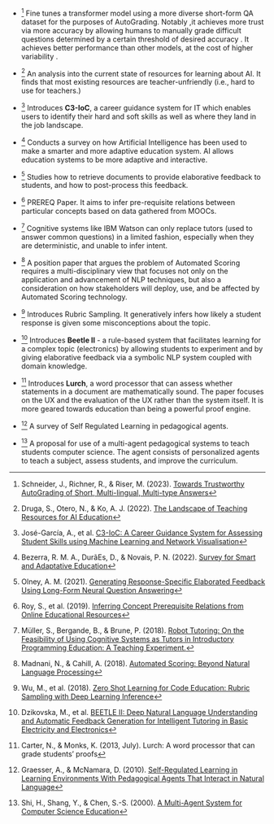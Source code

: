 
* [^Schneider_2023] Fine tunes a transformer model using a more diverse short-form QA dataset for the purposes of AutoGrading. Notably ,it achieves more trust via more accuracy by allowing humans to manually grade difficult questions determined by a certain threshold of desired accuracy . It achieves better performance than other models, at the cost of higher variability .

	[^Schneider_2023]: Schneider, J., Richner, R., & Riser, M. (2023). [Towards Trustworthy AutoGrading of Short, Multi-lingual, Multi-type Answers](https://doi.org/10.1007/s40593-022-00289-z)

* [^Druga_2022]  An analysis into the current state of resources for learning about AI. It finds that most existing resources are teacher-unfriendly (i.e., hard to use for teachers.)

	[^Druga_2022]: Druga, S., Otero, N., & Ko, A. J. (2022). [The Landscape of Teaching Resources for AI Education](https://doi.org/10.1145/3502718.3524782)

*  [^Garcia_2022]  Introduces **C3-IoC**, a career guidance system for IT which enables users to identify their hard and soft skills as well as where they land in the job landscape.
	
	[^Garcia_2022]: José-García, A., et al. [C3-IoC: A Career Guidance System for Assessing Student Skills using Machine Learning and Network Visualisation](https://doi.org/10.1007/s40593-022-00317-y)

* [^Bezerra_2022] Conducts a survey on how Artificial Intelligence has been used to make a smarter and more adaptive education system. AI allows education systems to be more adaptive and interactive.

	[^Bezerra_2022]: Bezerra, R. M. A., DurãEs, D., & Novais, P. N. (2022). [Survey for Smart and Adaptative Education](https://doi.org/10.1145/3582580.3582622)

* [^Olney_2021] Studies how to retrieve documents to provide elaborative feedback to students, and how to post-process this feedback.

	[^Olney_2021]: Olney, A. M. (2021). [Generating Response-Specific Elaborated Feedback Using Long-Form Neural Question Answering](https://doi.org/10.1145/3430895.3460131)

* [^Roy_2019] PREREQ Paper. It aims to infer pre-requisite relations between particular concepts based on data gathered from MOOCs.

	[^Roy_2019]: Roy, S., et al. (2019). [Inferring Concept Prerequisite Relations from Online Educational Resources](http://arxiv.org/abs/1811.12640) 

* [^Muller_2018] Cognitive systems like IBM Watson can only replace tutors (used to answer common questions) in a limited fashion, especially when they are deterministic, and unable to infer intent.

	[^Muller_2018]: Müller, S., Bergande, B., & Brune, P. (2018). [Robot Tutoring: On the Feasibility of Using Cognitive Systems as Tutors in Introductory Programming Education: A Teaching Experiment.](https://doi.org/10.1145/3209087.3209093)

* [^Madnani_2018] A position paper that argues the problem of Automated Scoring requires a multi-disciplinary view that focuses not only on the application and advancement of NLP techniques, but also a consideration on how stakeholders will deploy, use, and be affected by Automated Scoring technology.

	[^Madnani_2018]: Madnani, N., & Cahill, A. (2018). [Automated Scoring: Beyond Natural Language Processing](https://aclanthology.org/C18-1094)

* [^Wu_2018] Introduces Rubric Sampling. It generatively infers how likely a student response is given some misconceptions about the topic.

	[^Wu_2018]: Wu, M., et al. (2018). [Zero Shot Learning for Code Education: Rubric Sampling with Deep Learning Inference](http://arxiv.org/abs/1809.01357)

* [^Dzikovska_2014] Introduces **Beetle II** - a rule-based system that facilitates learning for a complex topic (electronics) by allowing students to experiment and by giving elaborative feedback via a symbolic NLP system coupled with domain knowledge.

	[^Dzikovska_2014]: Dzikovska, M., et al.  [BEETLE II: Deep Natural Language Understanding and Automatic Feedback Generation for Intelligent Tutoring in Basic Electricity and Electronics](https://doi.org/10.1007/s40593-014-0017-9)

* [^Carter_2013] Introduces **Lurch**, a word processor that can assess whether statements in a document are mathematically sound. The paper focuses on the UX and the evaluation of the UX rather than the system itself. It is more geared towards education than being a powerful proof engine.

	[^Carter_2013]: Carter, N., & Monks, K. (2013, July). Lurch: A word processor that can grade students’ proofs 


*  [^Graesser_2010] A survey of Self Regulated Learning in pedagogical agents.

	[^Graesser_2010]: Graesser, A., & McNamara, D. (2010). [Self-Regulated Learning in Learning Environments With Pedagogical Agents That Interact in Natural Language](https://doi.org/10.1080/00461520.2010.515933)

* [^Shi_2000] A proposal for use of a multi-agent pedagogical systems to teach students computer science. The agent consists of personalized agents to teach a subject, assess students, and improve the curriculum.

	[^Shi_2000]: Shi, H., Shang, Y., & Chen, S.-S. (2000). [A Multi-Agent System for Computer Science Education](https://doi.org/10.1145/343048.343051)